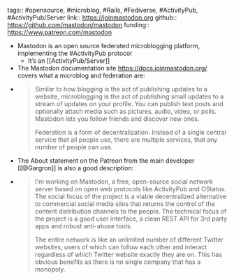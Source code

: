 tags:: #opensource, #microblog, #Rails, #Fediverse, #ActivityPub, #ActivityPub/Server 
link:: https://joinmastodon.org
github:: https://github.com/mastodon/mastodon
funding:: https://www.patreon.com/mastodon

- Mastodon is an open source federated microblogging platform, implementing the #ActivityPub protocol
	- It’s an [[ActivityPub/Server]]
- The Mastodon documentation site https://docs.joinmastodon.org/ covers what a microblog and federation are:
- > Similar to how blogging is the act of publishing updates to a website, microblogging is the act of publishing small updates to a stream of updates on your profile. You can publish text posts and optionally attach media such as pictures, audio, video, or polls. Mastodon lets you follow friends and discover new ones.
  > 
  > Federation is a form of decentralization. Instead of a single central service that all people use, there are multiple services, that any number of people can use.
- The About statement on the Patreon from the main developer [[@Gargron]] is also a good description:
- > I'm working on Mastodon, a free, open-source social network server based on open web protocols like ActivityPub and OStatus. The social focus of the project is a viable decentralized alternative to commercial social media silos that returns the control of the content distribution channels to the people. The technical focus of the project is a good user interface, a clean REST API for 3rd party apps and robust anti-abuse tools.
  >
  > The entire network is like an unlimited number of different Twitter websites, users of which can follow each other and interact regardless of which Twitter website exactly they are on. This has obvious benefits as there is no single company that has a monopoly.